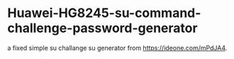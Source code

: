 # Huawei-HG8245-su-command-challenge-password-generator

a fixed simple su challange su generator from https://ideone.com/mPdJA4.


